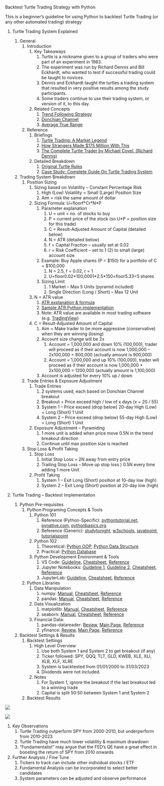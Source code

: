 ﻿Backtest Turtle Trading Strategy with Python

This is a beginner’s guideline for using Python to backtest Turtle Trading (or any other automated trading) strategy

1) Turtle Trading System Explained
   1) General
      1. Introduction
         1. Key Takeaways
            1. Turtle is a nickname given to a group of traders who were part of an experiment in 1983.
            1. The experiment was run by Richard Dennis and Bill Eckhardt, who wanted to test if successful trading could be taught to novices.
            1. Dennis and Eckhardt taught the turtles a trading system that resulted in very positive results among the study participants.
            1. Some traders continue to use their trading system, or version of it, to this day.
         1. Related Concepts
            1. [Trend Following Strategy](https://www.investopedia.com/terms/t/trendtrading.asp)
            1. [Donchian Channel](https://www.investopedia.com/terms/d/donchianchannels.asp)
            1. [Average True Range](https://www.investopedia.com/terms/a/atr.asp)
      1. Reference
         1. Briefings
            1. [Turtle Trading: A Market Legend](https://www.investopedia.com/articles/trading/08/turtle-trading.asp)
            1. [How Strangers Made $175 Million With This](https://www.youtube.com/watch?v=-Yt1hOfKrYY&ab_channel=TRADINGRUSH)
            1. [The Complete Turtle Trader by Michael Covel. (Richard Dennis)](https://www.youtube.com/watch?v=NJkXSZUHl1g&ab_channel=FinancialWisdom)
         1. Detailed Breakdown
            1. [Original Turtle Rules](https://bigpicture.typepad.com/comments/files/turtlerules.pdf)
            1. [Case Study: Complete Guide On Turtle Trading System](https://www.youtube.com/watch?v=kBstdk-_kb8&ab_channel=TheVIXGuy)
   1) Trading System Breakdown
      1. Position Sizing
         1. Sizing based on Volatility – Constant Percentage Risk
            1. High (Low) Volatility = Small (Large) Position Size
            1. Aim = risk the same amount of dollar
         1. Sizing Formula: U=floorf\*Cr\*N\*P
            1. Parameter explanation
               1. U = unit = no. of stocks to buy
               1. P = current price of the stock (so U\*P = position size for this trade)
               1. C = Result-Adjusted Amount of Capital (detailed below)
               1. N = ATR (detailed below)
               1. f = Capital Fraction – usually set at 0.02
               1. r = Risk Coefficient – set to 1 (2) to small (large) account size 
            1. Example: Buy Apple shares (P = $150) for a portfolio of C = $100,000
               1. N = 2.5, f = 0.02, r = 1
               1. U=floor0.02\*100,0001\*2.5\*150=floor5.33=5 shares
            1. Sizing Limit
               1. 1 Market – Max 5 Units (pyramid included)
               1. Single Direction (Long / Short) – Max 12 Unit
         1. N = ATR value
            1. [ATR explanation & formula](https://www.investopedia.com/terms/a/atr.asp)
            1. [Sample ATR Python implementation](https://www.learnpythonwithrune.org/calculate-the-average-true-range-atr-easy-with-pandas-dataframes/) 
            1. Note: ATR value are available in most trading software (e.g. [TradingView](https://www.tradingview.com/support/solutions/43000501823-average-true-range-atr/))
         1. C = Result-Adjusted Amount of Capital
            1. Aim = Make trader to be more aggressive (conservative) when they are winning (losing) 
            1. Account size change will be 2x
               1. Account = 1,000,000 and down 10% (100,000), trader will proceed as if their account is now 1,000,000 – 2x100,000 = 800,000 (actually amount is 900,000)
               1. Account = 1,000,000 and up 10% (100,000), trader will proceed as if their account is now 1,000,000 + 2x100,000 = 1200,000 (actually amount is 1,100,000)
            1. Account is adjusted for every 10% up / down
      1. Trade Entries & Exposure Adjustment
         1. Trade Entries
            1. 2 systems used, each based on Donchian Channel breakout
            1. Breakout = Price exceed high / low of x days (x = 20 / 55)
            1. System 1 – Price exceed (drop below) 20-day High (Low) = Long (Short) 1 Unit
            1. System 2 – Price exceed (drop below) 55-day High (Low) = Long (Short) 1 Unit
         1. Exposure Adjustment – Pyramiding
            1. 1 more unit is added when price move 0.5N in the trend breakout direction
            1. Continue until max position size is reached
      1. Stop Loss & Profit Taking
         1. Stop Loss
            1. Initial Stop Loss = 2N away from entry price 
            1. Trailing Stop Loss – Move up stop loss ) 0.5N every time adding 1 more Unit
         1. Profit Taking
            1. System 1 – Exit Long (Short) position at 10-day low (high)
            1. System 2 – Exit Long (Short) position at 20-day low (high)

1) Turtle Trading – Backtest Implementation
   1) Python Pre-requisites
      1. Python Programing Concepts & Tools
         1. Python 101
            1. Reference (Python-Specific): [pythontutorial.net](https://www.pythontutorial.net/), [pynative.com](https://pynative.com/), [pythonbasics.org](https://pythonbasics.org/)   
            1. Reference (Generic): [studytonight](https://www.studytonight.com/python/), [w3schools](https://www.w3schools.com/python/default.asp), [javatpoint](https://www.javatpoint.com/python-tutorial), [tutorialspoint](https://www.tutorialspoint.com/python3/index.htm) 
         1. Python 102
            1. Theoretical: [Python OOP](https://www.tutorialspoint.com/python/pdf/python_classes_objects.pdf), [Python Data Structure](https://intellipaat.com/mediaFiles/2019/02/Python-Data-structures-cheat-sheet.pdf?US)
            1. Practical: [Python Database](https://pynative.com/python/databases/)
         1. Python Development Environment & Tools
            1. VS Code: [Guideline](https://adamtheautomator.com/visual-studio-code-tutorial/), [Cheatsheet](https://code.visualstudio.com/shortcuts/keyboard-shortcuts-windows.pdf), [Reference](https://code.visualstudio.com/docs)
            1. Jupyter Notebooks: [Guideline 1](https://realpython.com/jupyter-notebook-introduction/), [Guideline 2](https://www.datacamp.com/tutorial/tutorial-jupyter-notebook), [Cheatsheet](https://miro.medium.com/v2/resize:fit:1400/1*totJoCc3l7BdeY-mEQ6HHQ.png), [Reference](https://www.tutorialspoint.com/jupyter/index.htm)
            1. JupyterLab: [Guideline](https://towardsdatascience.com/getting-the-most-out-of-jupyter-lab-9b3198f88f2d?gi=e5cf49abd26f), [Cheatsheet](https://blog.ja-ke.tech/assets/jupyterlab-shortcuts/Shortcuts.png), [Reference](https://jupyterlab.readthedocs.io/en/stable/)
      1. Python Libraries
         1. Data Manipulation
            1. numpy: [Manual](https://numpy.org/doc/stable/index.html), [Cheatsheet](https://s3.amazonaws.com/assets.datacamp.com/blog_assets/Numpy_Python_Cheat_Sheet.pdf), [Reference](https://www.studytonight.com/numpy/)
            1. pandas: [Manual](https://pandas.pydata.org/pandas-docs/stable/index.html), [Cheatsheet](https://www.javatpoint.com/pandas-cheat-sheet), [Reference](https://www.studytonight.com/pandas/)
         1. Data Visualization
            1. matplotlib: [Manual](https://matplotlib.org/stable/index.html), [Cheatsheet](https://s3.amazonaws.com/assets.datacamp.com/blog_assets/Python_Matplotlib_Cheat_Sheet.pdf), [Reference](https://www.studytonight.com/matplotlib/)
            1. seaborn: [Manual](https://seaborn.pydata.org/index.html), [Cheatsheet](https://s3.amazonaws.com/assets.datacamp.com/blog_assets/Python_Seaborn_Cheat_Sheet.pdf), [Reference](https://www.tutorialspoint.com/seaborn/index.htm)
         1. Financial Data:
            1. pandas-datareader: [Review](https://thecleverprogrammer.com/2021/03/22/pandas-datareader-using-python-tutorial/), [Main Page](https://github.com/pydata/pandas-datareader), [Reference](https://buildmedia.readthedocs.org/media/pdf/pandas-datareader/latest/pandas-datareader.pdf)
            1. yfinance: [Review](https://algotrading101.com/learn/yfinance-guide/), [Main Page](https://aroussi.com/post/python-yahoo-finance), [Reference](https://pypi.org/project/yfinance/)
   1) Backtest Settings & Results
      1. Backtest Settings
         1. High Level Overview
            1. Use both System 1 and System 2 to get breakout (if any)
            1. Ticker followed: SPY, QQQ, TLT, GLD, KWEB, XLE, XLI, XLB, XLF, XLRE
            1. System is backtested from 01/01/2000 to 31/03/2023
            1. Dividends were not included.
         1. Notes
            1. For System 1, ignore the breakout if the last breakout led to a winning trade
            1. Capital is split 50:50 between System 1 and System 2
      1. Backtest Results

![](Aspose.Words.cf57a774-d04f-47f1-9380-7f527ce875c0.001.png)

![](Aspose.Words.cf57a774-d04f-47f1-9380-7f527ce875c0.002.png)

1. Key Observations
   1. Turtle Trading outperform SPY from 2000-2010, but underperform from 2010-2023
   1. Turtle Trading have much lower volatility & maximum drawdown
   1. “Fundamentalist” may argue that the FED’s QE have a great effect in boosting the return of SPY from 2010 onwards 
1. Further Analysis / Fine Tune
   1. Tickers to track can include other individual stocks / ETF
   1. Fundamental Analysis can be incorporated to select better candidates
   1. System parameters can be adjusted and observe performance
